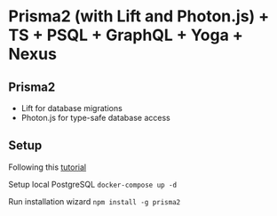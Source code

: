 # Prisma2 (with Lift and Photon.js) + TS + PSQL + GraphQL + Yoga + Nexus

## Prisma2
* Lift for database migrations
* Photon.js for type-safe database access

## Setup

Following this [tutorial](https://github.com/prisma/prisma2/blob/master/docs/tutorial.md)

Setup local PostgreSQL
`docker-compose up -d`

Run installation wizard
`npm install -g prisma2`